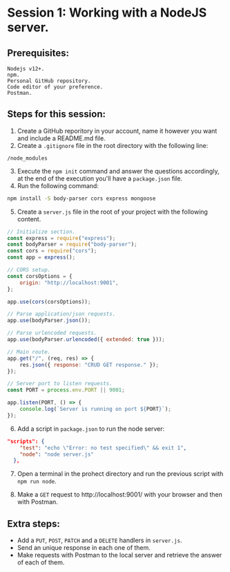 # Session 1: Working with a NodeJS server.

## Prerequisites:

```
Nodejs v12+.
npm.
Personal GitHub repository.
Code editor of your preference.
Postman.
```

## Steps for this session:

1. Create a GitHub reporitory in your account, name it however you want and include a README.md file.
2. Create a `.gitignore` file in the root directory with the following line:

```.gitignore
/node_modules
```

3. Execute the `npm init` command and answer the questions accordingly, at the end of the execution you'll have a `package.json` file.
4. Run the following command:

```bash
npm install -S body-parser cors express mongoose
```

5. Create a `server.js` file in the root of your project with the following content.

```js
// Initialize section.
const express = require("express");
const bodyParser = require("body-parser");
const cors = require("cors");
const app = express();

// CORS setup.
const corsOptions = {
	origin: "http://localhost:9001",
};

app.use(cors(corsOptions));

// Parse application/json requests.
app.use(bodyParser.json());

// Parse urlencoded requests.
app.use(bodyParser.urlencoded({ extended: true }));

// Main route.
app.get("/", (req, res) => {
	res.json({ response: "CRUD GET response." });
});

// Server port to listen requests.
const PORT = process.env.PORT || 9001;

app.listen(PORT, () => {
	console.log(`Server is running on port ${PORT}`);
});
```

6. Add a script in `package.json` to run the node server:

```json
"scripts": {
    "test": "echo \"Error: no test specified\" && exit 1",
    "node": "node server.js"
  },
```

7. Open a terminal in the prohect directory and run the previous script with `npm run node`.

8. Make a `GET` request to http://localhost:9001/ with your browser and then with Postman.

## Extra steps:

- Add a `PUT`, `POST`, `PATCH` and a `DELETE` handlers in `server.js`.
- Send an unique response in each one of them.
- Make requests with Postman to the local server and retrieve the answer of each of them.
